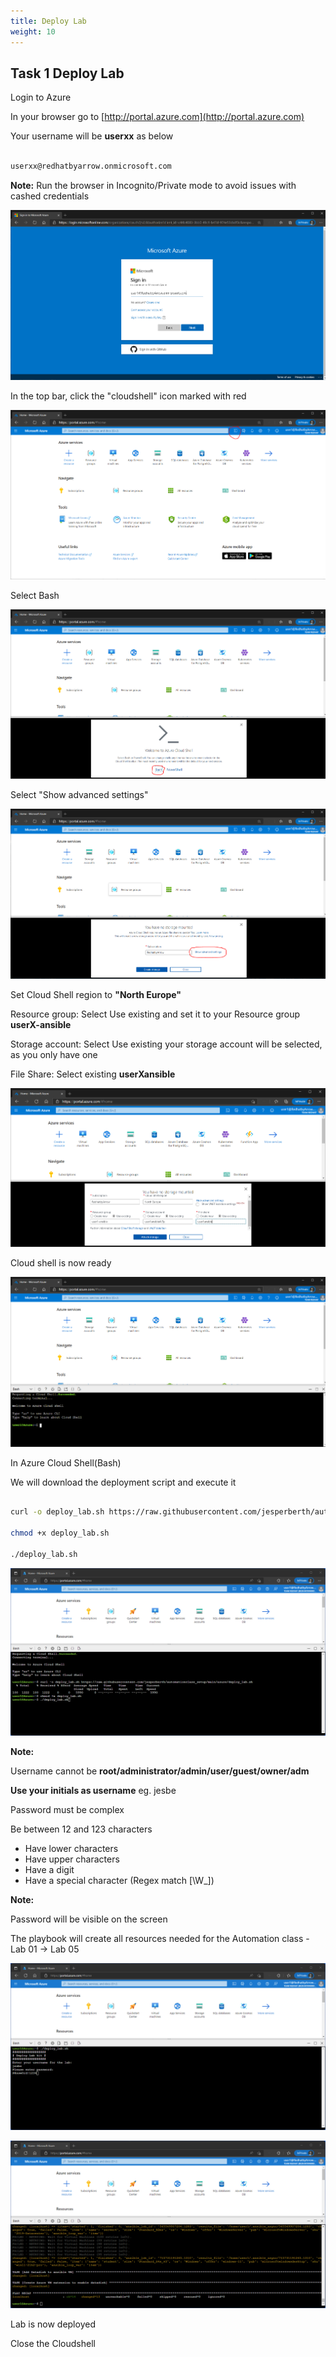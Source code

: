 ```yaml
---
title: Deploy Lab
weight: 10
---
```


## Task 1 Deploy Lab

Login to Azure

In your browser go to [http://portal.azure.com](http://portal.azure.com)

Your username will be __userxx__ as below

```bash

userxx@redhatbyarrow.onmicrosoft.com

```

__Note:__ Run the browser in Incognito/Private mode to avoid issues with cashed credentials

![Alt text](images/01_azure_login.png?raw=true "Azure login")

In the top bar, click the "cloudshell" icon marked with red

![Alt text](images/05_start_cloud_shell.png?raw=true "Cloud Shell")

Select Bash

![Alt text](images/05_start_cloud_shell_bash.png?raw=true "Cloud Shell Bash")

Select "Show advanced settings"

![Alt text](images/06_start_cloud_shell_advanced.png?raw=true "Cloud Shell bash")

Set Cloud Shell region to __"North Europe"__

Resource group: Select Use existing and set it to your Resource group __userX-ansible__

Storage account: Select Use existing your storage account will be selected, as you only have one

File Share: Select existing __userXansible__

![Alt text](images/07_start_cloud_shell_advanced_set.png?raw=true "Cloud Shell advanced")

Cloud shell is now ready

![Alt text](images/09_start_cloud_shell_ready.png?raw=true "Cloud Shell storage")

In Azure Cloud Shell(Bash)

We will download the deployment script and execute it

```bash

curl -o deploy_lab.sh https://raw.githubusercontent.com/jesperberth/automationclass_setup/main/azure/deploy_lab.sh

chmod +x deploy_lab.sh

./deploy_lab.sh

```

![Alt text](images/10_run_deploy_lab.png?raw=true "Run deploy_lab.sh")

__Note:__

Username cannot be __root/administrator/admin/user/guest/owner/adm__

__Use your initials as username__ eg. jesbe

Password must be complex

Be between 12 and 123 characters

- Have lower characters
- Have upper characters
- Have a digit
- Have a special character (Regex match [\W_])

__Note:__

Password will be visible on the screen

The playbook will create all resources needed for the Automation class - Lab 01 -> Lab 05

![Alt text](images/11_enter_user_password.png?raw=true "Enter Username and password")

![Alt text](images/11_lab_ready.png?raw=true "Labs are ready")

Lab is now deployed

Close the Cloudshell
